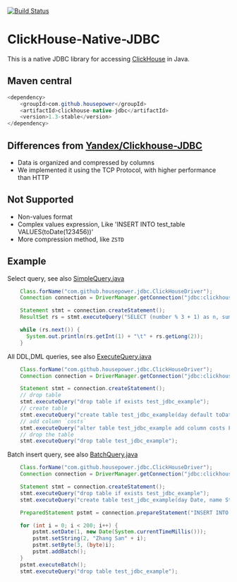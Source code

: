 [![Build Status](https://travis-ci.org/housepower/ClickHouse-Native-JDBC.svg?branch=master)](https://travis-ci.org/housepower/ClickHouse-Native-JDBC)

# ClickHouse-Native-JDBC

This is a native JDBC library for accessing [ClickHouse](https://clickhouse.yandex/) in Java.

## Maven central

```java
<dependency>
    <groupId>com.github.housepower</groupId>
    <artifactId>clickhouse-native-jdbc</artifactId>
    <version>1.3-stable</version>
</dependency>
```

## Differences from [Yandex/Clickhouse-JDBC](https://github.com/yandex/clickhouse-jdbc)
* Data is organized and compressed by columns
* We implemented it using the TCP Protocol, with higher performance than HTTP

## Not Supported
* Non-values format
* Complex values expression, Like 'INSERT INTO test_table VALUES(toDate(123456))'
* More compression method, like `ZSTD`

## Example

Select query, see also [SimpleQuery.java](./src/main/java/examples/SimpleQuery.java)
```java
    Class.forName("com.github.housepower.jdbc.ClickHouseDriver");
    Connection connection = DriverManager.getConnection("jdbc:clickhouse://127.0.0.1:9000");

    Statement stmt = connection.createStatement();
    ResultSet rs = stmt.executeQuery("SELECT (number % 3 + 1) as n, sum(number) FROM numbers(10000000) GROUP BY n");

    while (rs.next()) {
      System.out.println(rs.getInt(1) + "\t" + rs.getLong(2));
    }
```

All DDL,DML queries, see also [ExecuteQuery.java](./src/main/java/examples/ExecuteQuery.java)

```java
    Class.forName("com.github.housepower.jdbc.ClickHouseDriver");
    Connection connection = DriverManager.getConnection("jdbc:clickhouse://127.0.0.1:9000");

    Statement stmt = connection.createStatement();
    // drop table
    stmt.executeQuery("drop table if exists test_jdbc_example");
    // create table
    stmt.executeQuery("create table test_jdbc_example(day default toDate( toDateTime(timestamp) ), timestamp UInt32, name String, impressions UInt32) Engine=MergeTree(day, (timestamp, name), 8192)");
    // add column `costs`
    stmt.executeQuery("alter table test_jdbc_example add column costs Float32");
    // drop the table
    stmt.executeQuery("drop table test_jdbc_example");
```

Batch insert query, see also [BatchQuery.java](./src/main/java/examples/BatchQuery.java)

``` java
    Class.forName("com.github.housepower.jdbc.ClickHouseDriver");
    Connection connection = DriverManager.getConnection("jdbc:clickhouse://127.0.0.1:9000");

    Statement stmt = connection.createStatement();
    stmt.executeQuery("drop table if exists test_jdbc_example");
    stmt.executeQuery("create table test_jdbc_example(day Date, name String, age UInt8) Engine=Log");

    PreparedStatement pstmt = connection.prepareStatement("INSERT INTO test_jdbc_example VALUES(?, ?, ?)");

    for (int i = 0; i < 200; i++) {
        pstmt.setDate(1, new Date(System.currentTimeMillis()));
        pstmt.setString(2, "Zhang San" + i);
        pstmt.setByte(3, (byte)i);
        pstmt.addBatch();
    }
    pstmt.executeBatch();
    stmt.executeQuery("drop table test_jdbc_example");
```
